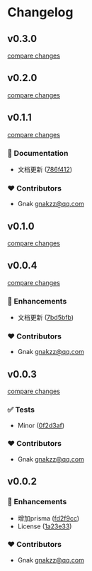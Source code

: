 # Changelog


## v0.3.0

[compare changes](https://github.com/aatrooox/nuxt4-quick-start/compare/v0.2.0...v0.3.0)

## v0.2.0

[compare changes](https://github.com/aatrooox/nuxt4-quick-start/compare/v0.1.1...v0.2.0)

## v0.1.1

[compare changes](https://github.com/aatrooox/nuxt4-quick-start/compare/v0.1.0...v0.1.1)

### 📖 Documentation

- 文档更新 ([786f412](https://github.com/aatrooox/nuxt4-quick-start/commit/786f412))

### ❤️ Contributors

- Gnak <gnakzz@qq.com>

## v0.1.0

[compare changes](https://github.com/aatrooox/nuxt4-quick-start/compare/v0.0.4...v0.1.0)

## v0.0.4

[compare changes](https://github.com/aatrooox/nuxt4-quick-start/compare/v0.0.3...v0.0.4)

### 🚀 Enhancements

- 文档更新 ([7bd5bfb](https://github.com/aatrooox/nuxt4-quick-start/commit/7bd5bfb))

### ❤️ Contributors

- Gnak <gnakzz@qq.com>

## v0.0.3

[compare changes](https://github.com/aatrooox/nuxt4-quick-start/compare/v0.0.2...v0.0.3)

### ✅ Tests

- Minor ([0f2d3af](https://github.com/aatrooox/nuxt4-quick-start/commit/0f2d3af))

### ❤️ Contributors

- Gnak <gnakzz@qq.com>

## v0.0.2


### 🚀 Enhancements

- 增加prisma ([fd2f9cc](https://github.com/aatrooox/nuxt4-quick-start/commit/fd2f9cc))
- License ([1a23e33](https://github.com/aatrooox/nuxt4-quick-start/commit/1a23e33))

### ❤️ Contributors

- Gnak <gnakzz@qq.com>

